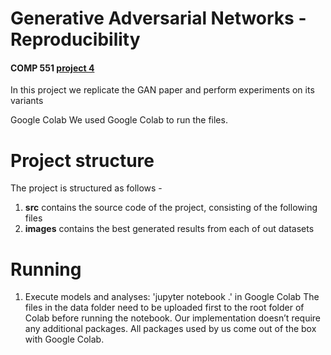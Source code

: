 # Generative Adversarial Networks - Reproducibility

#### COMP 551 [project 4](https://cs.mcgill.ca/~wlh/comp551/files/miniproject4_spec.pdf)

In this project we replicate the GAN paper and perform experiments on its variants

Google Colab
We used Google Colab to run the files. 

# Project structure
The project is structured as follows -
1. **src** contains the source code of the project, consisting of the following files
2. **images** contains the best generated results from each of out datasets

# Running
1. Execute models and analyses:
'jupyter notebook .' in Google Colab
The files in the data folder need to be uploaded first to the root folder of Colab before running the notebook. Our implementation doesn’t require any additional packages. All packages used by us come out of the box with Google Colab.

